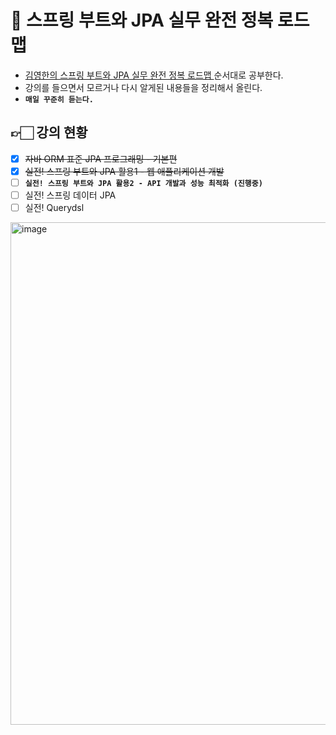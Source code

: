 # 🍃 스프링 부트와 JPA 실무 완전 정복 로드맵

- [김영한의 스프링 부트와 JPA 실무 완전 정복 로드맵
](https://www.inflearn.com/roadmaps/149)순서대로 공부한다. 
- 강의를 들으면서 모르거나 다시 알게된 내용들을 정리해서 올린다.
- **`매일 꾸준히 듣는다.`**

## 👉🏻 강의 현황
- [x] ~~자바 ORM 표준 JPA 프로그래밍 - 기본편~~
- [x] ~~실전! 스프링 부트와 JPA 활용1 - 웹 애플리케이션 개발~~
- [ ] **`실전! 스프링 부트와 JPA 활용2 - API 개발과 성능 최적화 (진행중)`**
- [ ] 실전! 스프링 데이터 JPA
- [ ] 실전! Querydsl

<img width="804" alt="image" src="https://user-images.githubusercontent.com/61447654/209774880-4b7e75ed-fcc3-46dc-87b8-bb114ef3887f.png">
